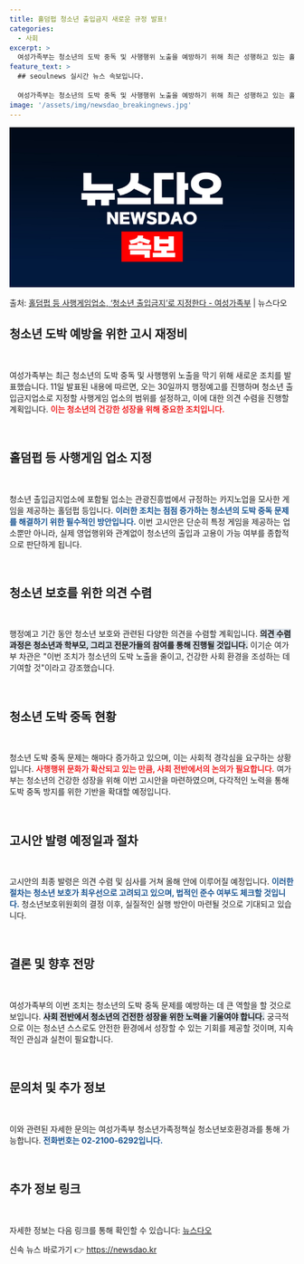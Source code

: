 ```yaml
---
title: 홀덤펍 청소년 출입금지 새로운 규정 발표!
categories:
  - 사회
excerpt: >
  여성가족부는 청소년의 도박 중독 및 사행행위 노출을 예방하기 위해 최근 성행하고 있는 홀덤펍 등 사행게임 업…
feature_text: >
  ## seoulnews 실시간 뉴스 속보입니다.

  여성가족부는 청소년의 도박 중독 및 사행행위 노출을 예방하기 위해 최근 성행하고 있는 홀덤펍 등 사행게임 업…
image: '/assets/img/newsdao_breakingnews.jpg'
---
```


![뉴스다오 속보](/assets/img/newsdao_breakingnews.jpg)

<p>출처: <a href="https://newsdao.kr/2135" rel="dofollow">홀덤펍 등 사행게임업소, ‘청소년 출입금지’로 지정한다 - 여성가족부</a> | 뉴스다오</p>

<h2 data-ke-size="size26">청소년 도박 예방을 위한 고시 재정비</h2>

<p data-ke-size="size16">&nbsp;</p>

여성가족부는 최근 청소년의 도박 중독 및 사행행위 노출을 막기 위해 새로운 조치를 발표했습니다. 11일 발표된 내용에 따르면, 오는 30일까지 행정예고를 진행하며 청소년 출입금지업소로 지정할 사행게임 업소의 범위를 설정하고, 이에 대한 의견 수렴을 진행할 계획입니다. <b><span style="color: #ee2323;">이는 청소년의 건강한 성장을 위해 중요한 조치입니다.</span></b>

<p data-ke-size="size16">&nbsp;</p>

<h2 data-ke-size="size26">홀덤펍 등 사행게임 업소 지정</h2>

<p data-ke-size="size16">&nbsp;</p>

청소년 출입금지업소에 포함될 업소는 관광진흥법에서 규정하는 카지노업을 모사한 게임을 제공하는 홀덤펍 등입니다. <b><span style="color: #1a5490;">이러한 조치는 점점 증가하는 청소년의 도박 중독 문제를 해결하기 위한 필수적인 방안입니다.</span></b> 이번 고시안은 단순히 특정 게임을 제공하는 업소뿐만 아니라, 실제 영업행위와 관계없이 청소년의 출입과 고용이 가능 여부를 종합적으로 판단하게 됩니다.

<p data-ke-size="size16">&nbsp;</p>

<h2 data-ke-size="size26">청소년 보호를 위한 의견 수렴</h2>

<p data-ke-size="size16">&nbsp;</p>

행정예고 기간 동안 청소년 보호와 관련된 다양한 의견을 수렴할 계획입니다. <b><span style="background-color: #21538527;">의견 수렴 과정은 청소년과 학부모, 그리고 전문가들의 참여를 통해 진행될 것입니다.</span></b> 이기순 여가부 차관은 "이번 조치가 청소년의 도박 노출을 줄이고, 건강한 사회 환경을 조성하는 데 기여할 것"이라고 강조했습니다.

<p data-ke-size="size16">&nbsp;</p>

<h2 data-ke-size="size26">청소년 도박 중독 현황</h2>

<p data-ke-size="size16">&nbsp;</p>

청소년 도박 중독 문제는 해마다 증가하고 있으며, 이는 사회적 경각심을 요구하는 상황입니다. <b><span style="color: #ee2323;">사행행위 문화가 확산되고 있는 만큼, 사회 전반에서의 논의가 필요합니다.</span></b> 여가부는 청소년의 건강한 성장을 위해 이번 고시안을 마련하였으며, 다각적인 노력을 통해 도박 중독 방지를 위한 기반을 확대할 예정입니다.

<p data-ke-size="size16">&nbsp;</p>

<h2 data-ke-size="size26">고시안 발령 예정일과 절차</h2>

<p data-ke-size="size16">&nbsp;</p>

고시안의 최종 발령은 의견 수렴 및 심사를 거쳐 올해 안에 이루어질 예정입니다. <b><span style="color: #1a5490;">이러한 절차는 청소년 보호가 최우선으로 고려되고 있으며, 법적인 준수 여부도 체크할 것입니다.</span></b> 청소년보호위원회의 결정 이후, 실질적인 실행 방안이 마련될 것으로 기대되고 있습니다.

<p data-ke-size="size16">&nbsp;</p>

<h2 data-ke-size="size26">결론 및 향후 전망</h2>

<p data-ke-size="size16">&nbsp;</p>

여성가족부의 이번 조치는 청소년의 도박 중독 문제를 예방하는 데 큰 역할을 할 것으로 보입니다. <b><span style="background-color: #21538527;">사회 전반에서 청소년의 건전한 성장을 위한 노력을 기울여야 합니다.</span></b> 궁극적으로 이는 청소년 스스로도 안전한 환경에서 성장할 수 있는 기회를 제공할 것이며, 지속적인 관심과 실천이 필요합니다. 

<p data-ke-size="size16">&nbsp;</p>

<h2 data-ke-size="size26">문의처 및 추가 정보</h2>

<p data-ke-size="size16">&nbsp;</p>

이와 관련된 자세한 문의는 여성가족부 청소년가족정책실 청소년보호환경과를 통해 가능합니다. <b><span style="color: #1a5490;">전화번호는 02-2100-6292입니다.</span></b>

<p data-ke-size="size16">&nbsp;</p>

<h2 data-ke-size="size26">추가 정보 링크</h2>

<p data-ke-size="size16">&nbsp;</p>

자세한 정보는 다음 링크를 통해 확인할 수 있습니다: <a href="https://newsdao.kr/2135">뉴스다오</a> 

신속 뉴스 바로가기 👉 <a href="https://newsdao.kr" rel="dofollow">https://newsdao.kr</a>


